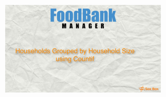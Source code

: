 [![Households Grouped by Household Size using COUNTIF()](Intro%20Slide.png)](http://www.youtube.com/watch?v=h2x-ygq9aY0)
